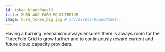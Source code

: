```yaml
---
id: token_brandPanel3
title: BURN AND FARM EQUILIBRIUM 
image: burn_token_big.jpg # src/assets/brandPanel/..
---
```

Having a burning mechanism always ensures there is always room for the ThreeFold Grid to grow further and to continuously reward current and future cloud capacity providers.
